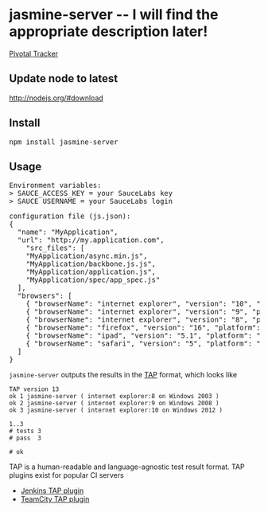 # jasmine-server -- I will find the appropriate description later!

[Pivotal Tracker](https://www.pivotaltracker.com/projects/705299)

## Update node to latest

http://nodejs.org/#download

## Install

<pre>
npm install jasmine-server
</pre>

## Usage

<pre>
Environment variables:
> SAUCE_ACCESS_KEY = your SauceLabs key
> SAUCE_USERNAME = your SauceLabs login
</pre>

<pre>
configuration file (js.json):
{
  "name": "MyApplication",
  "url": "http://my.application.com",
	"src_files": [
    "MyApplication/async.min.js",
    "MyApplication/backbone.js.js",
    "MyApplication/application.js",
    "MyApplication/spec/app_spec.js"
  ],
  "browsers": [
    { "browserName": "internet explorer", "version": "10", "platform": "Windows 2012" },
    { "browserName": "internet explorer", "version": "9", "platform": "Windows 2008" },
    { "browserName": "internet explorer", "version": "8", "platform": "Windows 2003" },
    { "browserName": "firefox", "version": "16", "platform": "Windows 2008" },
    { "browserName": "ipad", "version": "5.1", "platform": "Mac 10.8" },
    { "browserName": "safari", "version": "5", "platform": "Mac 10.6" }
  ]
}
</pre>

`jasmine-server` outputs the results in the [TAP](http://en.wikipedia.org/wiki/Test_Anything_Protocol) format, which looks like

    TAP version 13
    ok 1 jasmine-server ( internet explorer:8 on Windows 2003 )
    ok 2 jasmine-server ( internet explorer:9 on Windows 2008 )
    ok 3 jasmine-server ( internet explorer:10 on Windows 2012 )

    1..3
    # tests 3
    # pass  3

    # ok
    
TAP is a human-readable and language-agnostic test result format. TAP plugins exist for popular CI servers

* [Jenkins TAP plugin](https://wiki.jenkins-ci.org/display/JENKINS/TAP+Plugin)
* [TeamCity TAP plugin](https://github.com/pavelsher/teamcity-tap-parser)
